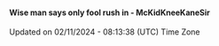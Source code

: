 #### Wise man says only fool rush in - McKidKneeKaneSir
Updated on 02/11/2024 - 08:13:38 (UTC) Time Zone
